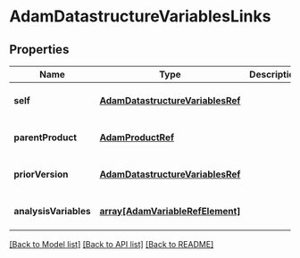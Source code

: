# AdamDatastructureVariablesLinks

## Properties
Name | Type | Description | Notes
------------ | ------------- | ------------- | -------------
**self** | [**AdamDatastructureVariablesRef**](AdamDatastructureVariablesRef.md) |  | [optional] [default to null]
**parentProduct** | [**AdamProductRef**](AdamProductRef.md) |  | [optional] [default to null]
**priorVersion** | [**AdamDatastructureVariablesRef**](AdamDatastructureVariablesRef.md) |  | [optional] [default to null]
**analysisVariables** | [**array[AdamVariableRefElement]**](AdamVariableRefElement.md) |  | [optional] [default to null]

[[Back to Model list]](../README.md#documentation-for-models) [[Back to API list]](../README.md#documentation-for-api-endpoints) [[Back to README]](../README.md)


